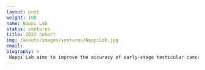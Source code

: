 ```yaml
---
layout: post
weight: 100
name: Nappi Lab
status: ventures
title: 2023 cohort
img: /assets/images/ventures/NappiLab.jpg
email: 
biography: >
 Nappi Lab aims to improve the accuracy of early-stage testicular cancer and relapse detection through rolling circle amplification (RCA) and electrochemical biosensors with patient blood samples. Existing diagnostic methods put patients at risk of over-treatment and long-term chemotherapy toxicity. Our design is more personalized, sensitive, cost-efficient and easier to use. Preliminary results are promising and warrant further development of the design. 
---
```

<!--stackedit_data:
eyJoaXN0b3J5IjpbODM1Mjc5MDc1LDIxMTE5Nzg3MTgsMTY5OD
UzMjE1NSwtMTYzMzQxOTA4NV19
-->

